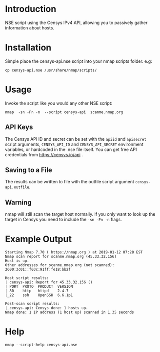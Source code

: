 # Introduction

NSE script using the Censys IPv4 API, allowing you to passively gather information about hosts.

# Installation

Simple place the censys-api.nse script into your nmap scripts folder. e.g:

	cp censys-api.nse /usr/share/nmap/scripts/

# Usage

Invoke the script like you would any other NSE script:

	nmap  -sn -Pn -n  --script censys-api  scanme.nmap.org


## API Keys

The Censys API ID and secret can be set with the `apiid` and `apisecret` script arguments, `CENSYS_API_ID` and `CENSYS_API_SECRET` environment variables, or hardcoded in the .nse file itself. You can get free API credentials from https://censys.io/api . 

## Saving to a File

The results can be written to file with the outfile script argument `censys-api.outfile`. 

## Warning

nmap will still scan the target host normally. If you only want to look up the target in Censys you need to include the `-sn -Pn -n` flags.


# Example Output

	Starting Nmap 7.70 ( https://nmap.org ) at 2019-01-12 07:28 EST
	Nmap scan report for scanme.nmap.org (45.33.32.156)
	Host is up.
	Other addresses for scanme.nmap.org (not scanned): 2600:3c01::f03c:91ff:fe18:bb2f

	Host script results:
	| censys-api: Report for 45.33.32.156 ()
	| PORT  PROTO  PRODUCT  VERSION
	| 80    http   httpd    2.4.7
	|_22    ssh    OpenSSH  6.6.1p1

	Post-scan script results:
	|_censys-api: Censys done: 1 hosts up.
	Nmap done: 1 IP address (1 host up) scanned in 1.35 seconds

# Help

	nmap --script-help censys-api.nse
